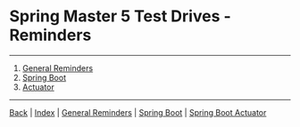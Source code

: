 # Spring Master 5 Test Drives - Reminders

---

1. [General Reminders](./Reminders.md)
2. [Spring Boot](SpringBoot.md)
3. [Actuator](SpringBootActuator.md)

---

[Back](../index.md) | [Index](./index.md) | [General Reminders](./Reminders.md) | [Spring Boot](./SpringBoot.md) | [Spring Boot Actuator](./SpringBootActuator.md)
